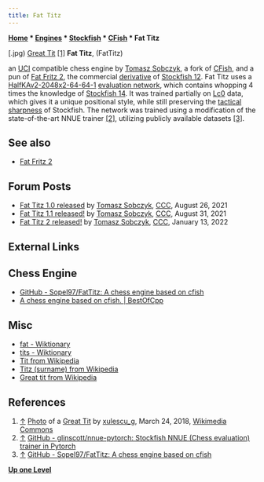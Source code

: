 ```yaml
---
title: Fat Titz
---
```

**[Home](Home "Home") * [Engines](Engines "Engines") * [Stockfish](Stockfish "Stockfish") * [CFish](CFish "CFish") * Fat Titz**

\[.jpg) [Great Tit](https://en.wikipedia.org/wiki/Great_tit) <a id="cite-note-1" href="#cite-ref-1">[1]</a>
**Fat Titz**, (FatTitz)

an [UCI](UCI "UCI") compatible chess engine by [Tomasz Sobczyk](Tomasz_Sobczyk "Tomasz Sobczyk"), a fork of [CFish](CFish "CFish"), and a pun of [Fat Fritz 2](Fat_Fritz#Fat_Fritz_2 "Fat Fritz"), the commercial [derivative](Category:Derivative "Category:Derivative") of [Stockfish 12](Stockfish "Stockfish").
Fat Titz uses a [HalfKAv2-2048x2-64-64-1](Stockfish_NNUE#HalfKA "Stockfish NNUE") [evaluation network](NNUE "NNUE"),
which contains whopping 4 times the knowledge of [Stockfish 14](Stockfish "Stockfish").
It was trained partially on [Lc0](Leela_Chess_Zero#Lc0 "Leela Chess Zero") data, which gives it a unique positional style,
while still preserving the [tactical sharpness](Tactics "Tactics") of Stockfish.
The network was trained using a modification of the state-of-the-art NNUE trainer <a id="cite-note-2" href="#cite-ref-2">[2]</a>,
utilizing publicly available datasets <a id="cite-note-3" href="#cite-ref-3">[3]</a>.

## See also

- [Fat Fritz 2](Fat_Fritz#Fat_Fritz_2 "Fat Fritz")

## Forum Posts

- [Fat Titz 1.0 released](https://www.talkchess.com/forum3/viewtopic.php?f=2&t=78026) by [Tomasz Sobczyk](Tomasz_Sobczyk "Tomasz Sobczyk"), [CCC](CCC "CCC"), August 26, 2021
- [Fat Titz 1.1 released!](https://www.talkchess.com/forum3/viewtopic.php?f=2&t=78071) by [Tomasz Sobczyk](Tomasz_Sobczyk "Tomasz Sobczyk"), [CCC](CCC "CCC"), August 31, 2021
- [Fat Titz 2 released!](https://www.talkchess.com/forum3/viewtopic.php?f=2&t=79112) by [Tomasz Sobczyk](Tomasz_Sobczyk "Tomasz Sobczyk"), [CCC](CCC "CCC"), January 13, 2022

## External Links

## Chess Engine

- [GitHub - Sopel97/FatTitz: A chess engine based on cfish](https://github.com/Sopel97/FatTitz)
- [A chess engine based on cfish. | BestOfCpp](https://bestofcpp.com/repo/Sopel97-FatTitz)

## Misc

- [fat - Wiktionary](https://en.wiktionary.org/wiki/fat)
- [tits - Wiktionary](https://en.wiktionary.org/wiki/tits)
- [Tit from Wikipedia](https://en.wikipedia.org/wiki/Tit)
- [Titz (surname) from Wikipedia](<https://en.wikipedia.org/wiki/Titz_(surname)>)
- [Great tit from Wikipedia](https://en.wikipedia.org/wiki/Great_tit)

## References

1. <a id="cite-ref-1" href="#cite-note-1">↑</a> [Photo](<https://commons.wikimedia.org/wiki/File:Parus_major_(39246719220).jpg>) of a [Great Tit](https://en.wikipedia.org/wiki/Great_Tit) by [xulescu_g](https://www.flickr.com/people/59161444@N05), March 24, 2018, [Wikimedia Commons](https://en.wikipedia.org/wiki/Wikimedia_Commons)
1. <a id="cite-ref-2" href="#cite-note-2">↑</a> [GitHub - glinscott/nnue-pytorch: Stockfish NNUE (Chess evaluation) trainer in Pytorch](https://github.com/glinscott/nnue-pytorch)
1. <a id="cite-ref-3" href="#cite-note-3">↑</a> [GitHub - Sopel97/FatTitz: A chess engine based on cfish](https://github.com/Sopel97/FatTitz)

**[Up one Level](CFish "CFish")**

